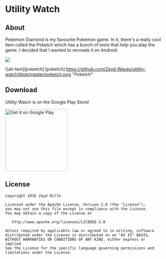 # Utility Watch

## About
Pokemon Diamond is my favourite Pokemon game. In it, there's a really cool item called the Poketch which has a bunch of tools that help you play the game. I decided that I wanted to recreate it on Android.

<img style="display:inline; margin: 0 auto;" src="https://raw.githubusercontent.com/Zayd-Waves/utility-watch/master/poketch.png">

![alt-text][poketch]
[poketch]:https://github.com/Zayd-Waves/utility-watch/blob/master/poketch.png "Poketch"

## Download 
Utility Watch is on the Google Play Store!

<a href='https://play.google.com/store/apps/details?id=me.zaydbille.utilitywatch&utm_source=global_co&utm_medium=prtnr&utm_content=Mar2515&utm_campaign=PartBadge&pcampaignid=MKT-Other-global-all-co-prtnr-py-PartBadge-Mar2515-1'><img alt='Get it on Google Play' src='https://play.google.com/intl/en_us/badges/images/generic/en_badge_web_generic.png' width='200'/></a>

## License
    Copyright 2016 Zayd Bille

    Licensed under the Apache License, Version 2.0 (the "License");
    you may not use this file except in compliance with the License.
    You may obtain a copy of the License at

       http://www.apache.org/licenses/LICENSE-2.0

    Unless required by applicable law or agreed to in writing, software
    distributed under the License is distributed on an "AS IS" BASIS,
    WITHOUT WARRANTIES OR CONDITIONS OF ANY KIND, either express or implied.
    See the License for the specific language governing permissions and
    limitations under the License.
